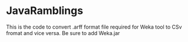 # JavaRamblings
This is the code to convert .arff format file required for Weka tool  to CSv fromat and vice versa. Be sure to add Weka.jar

